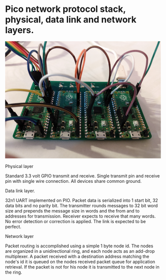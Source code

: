 # Pico network protocol stack, physical, data link and network layers.
![multi pico carrier](images/board.png)

Physical layer

Standard 3.3 volt GPIO transmit and receive. Single transmit pin and receive pin with single wire connection. All devices share common ground.

Data link layer.

32n1 UART implemented on PIO. Packet data is serialized into 1 start bit, 32 data bits and no parity bit. The transmitter rounds messages to 32 bit word size and prepends the message size in words and the from and to addresses for transmission. Receiver expects to receive that many words. No error detection or correction is applied. The link is expected to be perfect.

Network layer

Packet routing is accomplished using a simple 1 byte node id. The nodes are organized in a unidirectional ring, and each node acts as an add-drop multiplexer. A packet received with a destination address matching the node's id it is queued on the nodes received packet queue for application retrieval. If the packet is not for his node it is transmitted to the next node in the ring.

